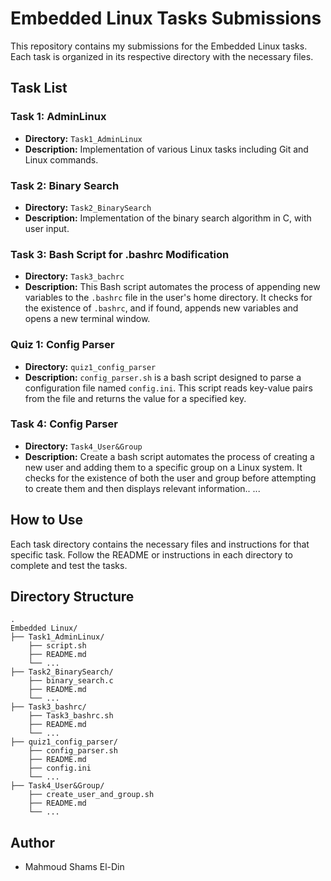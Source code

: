 # Embedded Linux Tasks Submissions

This repository contains my submissions for the Embedded Linux tasks. Each task is organized in its respective directory with the necessary files.

## Task List

### Task 1: AdminLinux

- **Directory:** `Task1_AdminLinux`
- **Description:** Implementation of various Linux tasks including Git and Linux commands.

### Task 2: Binary Search

- **Directory:** `Task2_BinarySearch`
- **Description:** Implementation of the binary search algorithm in C, with user input.

### Task 3: Bash Script for .bashrc Modification

- **Directory:** `Task3_bachrc`
- **Description:** This Bash script automates the process of appending new variables to the `.bashrc` file in the user's home directory. It checks for the existence of `.bashrc`, and if found, appends new variables and opens a new terminal window.

### Quiz 1: Config Parser

- **Directory:** `quiz1_config_parser`
- **Description:** `config_parser.sh` is a bash script designed to parse a configuration file named `config.ini`. This script reads key-value pairs from the file and returns the value for a specified key.

### Task 4: Config Parser

- **Directory:** `Task4_User&Group`
- **Description:** Create a bash script automates the process of creating a new user and adding them to a specific group on a Linux system. It checks for the existence of both the user and group before attempting to create them and then displays relevant information..
...

## How to Use

Each task directory contains the necessary files and instructions for that specific task. Follow the README or instructions in each directory to complete and test the tasks.

## Directory Structure

```
.
Embedded Linux/
├── Task1_AdminLinux/
    ├── script.sh
    ├── README.md         
    └── ...
├── Task2_BinarySearch/
    ├── binary_search.c
    ├── README.md         
    └── ...
├── Task3_bashrc/
    ├── Task3_bashrc.sh
    ├── README.md         
    └── ...
├── quiz1_config_parser/
    ├── config_parser.sh
    ├── README.md
    ├── config.ini           
    └── ...
├── Task4_User&Group/
    ├── create_user_and_group.sh
    ├── README.md          
    └── ...
```

## Author

- Mahmoud Shams El-Din
